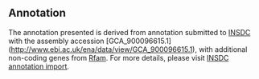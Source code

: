 
Annotation
----------

The annotation presented is derived from annotation submitted to
[INSDC](http://www.insdc.org) with the assembly accession [GCA\_900096615.1]
(http://www.ebi.ac.uk/ena/data/view/GCA_900096615.1),
with additional non-coding genes from
[Rfam](http://rfam.xfam.org/). For more details, please visit [INSDC
annotation import](http://ensemblgenomes.org/info/data/insdc_annotation).
